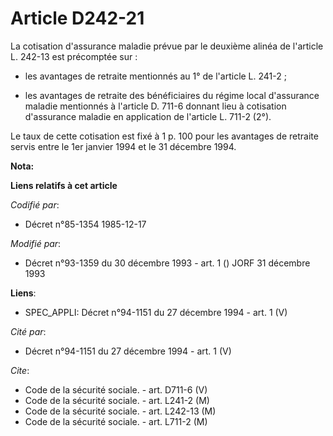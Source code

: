 # Article D242-21

La cotisation d'assurance maladie prévue par le deuxième alinéa de l'article L. 242-13 est précomptée sur :

- les avantages de retraite mentionnés au 1° de l'article L. 241-2 ;

- les avantages de retraite des bénéficiaires du régime local d'assurance maladie mentionnés à l'article D. 711-6 donnant
lieu à cotisation d'assurance maladie en application de l'article L. 711-2 (2°).

Le taux de cette cotisation est fixé à 1 p. 100 pour les avantages de retraite servis entre le 1er janvier 1994 et le 31
décembre 1994.

**Nota:**



**Liens relatifs à cet article**

_Codifié par_:

  - Décret n°85-1354 1985-12-17

_Modifié par_:

  - Décret n°93-1359 du 30 décembre 1993 - art. 1 () JORF 31 décembre 1993

**Liens**:

  - SPEC_APPLI: Décret n°94-1151 du 27 décembre 1994 - art. 1 (V)

_Cité par_:

  - Décret n°94-1151 du 27 décembre 1994 - art. 1 (V)

_Cite_:

  - Code de la sécurité sociale. - art. D711-6 (V)
  - Code de la sécurité sociale. - art. L241-2 (M)
  - Code de la sécurité sociale. - art. L242-13 (M)
  - Code de la sécurité sociale. - art. L711-2 (M)
